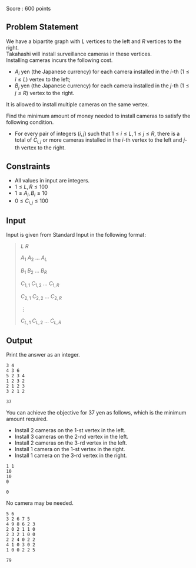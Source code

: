 Score : $600$ points

## Problem Statement

We have a bipartite graph with $L$ vertices to the left and $R$ vertices to the right.<br>
Takahashi will install surveillance cameras in these vertices.<br>
Installing cameras incurs the following cost.

- $A_i$ yen (the Japanese currency) for each camera installed in the $i$-th $(1 \le i \le L)$ vertex to the left;
- $B_j$ yen (the Japanese currency) for each camera installed in the $j$-th $(1 \le j \le R)$ vertex to the right.

It is allowed to install multiple cameras on the same vertex.

Find the minimum amount of money needed to install cameras to satisfy the following condition.

- For every pair of integers $(i, j)$ such that $1 \le i \le L, 1 \le j \le R$, there is a total of $C_{i,j}$ or more cameras installed in the $i$-th vertex to the left and $j$-th vertex to the right.

## Constraints

- All values in input are integers.
- $1 \le L,R \le 100$
- $1 \le A_i,B_i \le 10$
- $0 \le C_{i,j} \le 100$

## Input

Input is given from Standard Input in the following format:

> $L$ $R$
> 
> $A_1$ $A_2$ $\dots$ $A_L$
> 
> $B_1$ $B_2$ $\dots$ $B_R$
> 
> $C_{1,1}$ $C_{1,2}$ $\dots$ $C_{1,R}$
> 
> $C_{2,1}$ $C_{2,2}$ $\dots$ $C_{2,R}$
> 
> $\vdots$
> 
> $C_{L,1}$ $C_{L,2}$ $\dots$ $C_{L,R}$

## Output

Print the answer as an integer.

```input1
3 4
4 3 6
5 2 3 4
1 2 3 2
2 1 2 3
3 2 1 2
```

```output1
37
```

You can achieve the objective for $37$ yen as follows, which is the minimum amount required.

- Install $2$ cameras on the $1$-st vertex in the left.
- Install $3$ cameras on the $2$-nd vertex in the left.
- Install $2$ cameras on the $3$-rd vertex in the left.
- Install $1$ camera on the $1$-st vertex in the right.
- Install $1$ camera on the $3$-rd vertex in the right.

```input2
1 1
10
10
0
```

```output2
0
```

No camera may be needed.

```input3
5 6
3 2 6 7 5
4 9 8 6 2 3
2 0 2 1 1 0
2 3 2 1 0 0
2 2 4 0 2 2
4 1 0 3 0 2
1 0 0 2 2 5
```

```output3
79
```